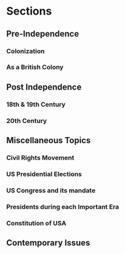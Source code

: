# Sections



## Pre-Independence

### Colonization

### As a British Colony

## Post Independence

### 18th & 19th Century

### 20th Century

## Miscellaneous Topics

### Civil Rights Movement
### US Presidential Elections
### US Congress and its mandate
### Presidents during each Important Era
### Constitution of USA

## Contemporary Issues 
